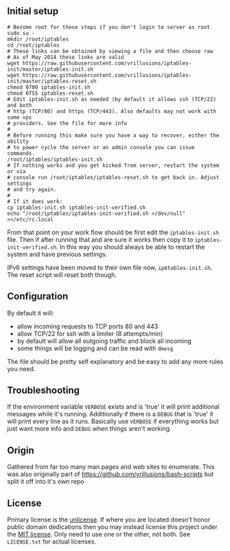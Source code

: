 ## Initial setup

```shell
# Become root for these steps if you don't login to server as root
sudo su -
mkdir /root/iptables
cd /root/iptables
# These links can be obtained by viewing a file and then choose raw
# As of May 2014 these links are valid
wget https://raw.githubusercontent.com/vrillusions/iptables-init/master/iptables-init.sh
wget https://raw.githubusercontent.com/vrillusions/iptables-init/master/iptables-reset.sh
chmod 0700 iptables-init.sh
chmod 0755 iptables-reset.sh
# Edit iptables-init.sh as needed (by default it allows ssh (TCP/22) and both
# http (TCP/80) and https (TCP/443). Also defaults may not work with some vps
# providers. See the file for more info
#
# Before running this make sure you have a way to recover, either the ability
# to power cycle the server or an admin console you can issue commands.
/root/iptables/iptables-init.sh
# If nothing works and you get kicked from server, restart the system or via
# console run /root/iptables/iptables-reset.sh to get back in. Adjust settings
# and try again.
#
# If it does work:
cp iptables-init.sh iptables-init-verified.sh
echo "/root/iptables/iptables-init-verified.sh >/dev/null" >>/etc/rc.local
```

From that point on your work flow should be first edit the `iptables-init.sh` file. Then if after running that and are sure it works then copy it to `iptables-init-verified.sh`. In this way you should always be able to restart the system and have previous settings.

IPv6 settings have been moved to their own file now, `ip6tables-init.sh`. The reset script will reset both though.

## Configuration

By default it will:

- allow incoming requests to TCP ports 80 and 443
- allow TCP/22 for ssh with a limiter (8 attempts/min)
- by default will allow all outgoing traffic and block all incoming
- some things will be logging and can be read with `dmesg`

The file should be pretty self explanatory and be easy to add any more rules you need.

## Troubleshooting

If the environment variable `VERBOSE` exists and is 'true' it will print additional messages while it's running. Additionally if there is a `DEBUG` that is 'true' it will print every line as it runs. Basically use `VERBOSE` if everything works but just want more info and `DEBUG` when things aren't working.

## Origin

Gathered from far too many man pages and web sites to enumerate.  This was also originally part of https://github.com/vrillusions/bash-scripts but split it off into it's own repo

## License

Primary license is the [unlicense](http://unlicense.org/). If where you are located doesn't honor public domain dedications then you may instead license this project under the [MIT license](http://opensource.org/licenses/MIT). Only need to use one or the other, not both. See `LICENSE.txt` for actual licenses.
